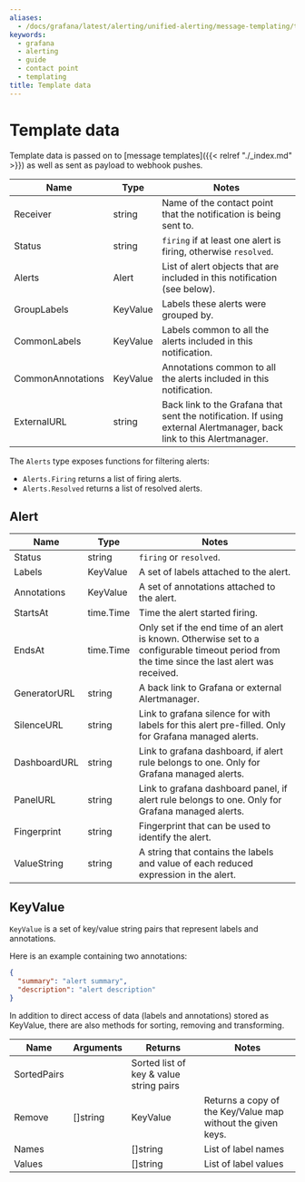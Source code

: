 ```yaml
---
aliases:
  - /docs/grafana/latest/alerting/unified-alerting/message-templating/template-data/
keywords:
  - grafana
  - alerting
  - guide
  - contact point
  - templating
title: Template data
---
```


# Template data

Template data is passed on to [message templates]({{< relref "./_index.md" >}}) as well as sent as payload to webhook pushes.

| Name              | Type     | Notes                                                                                                                |
| ----------------- | -------- | -------------------------------------------------------------------------------------------------------------------- |
| Receiver          | string   | Name of the contact point that the notification is being sent to.                                                    |
| Status            | string   | `firing` if at least one alert is firing, otherwise `resolved`.                                                      |
| Alerts            | Alert    | List of alert objects that are included in this notification (see below).                                            |
| GroupLabels       | KeyValue | Labels these alerts were grouped by.                                                                                 |
| CommonLabels      | KeyValue | Labels common to all the alerts included in this notification.                                                       |
| CommonAnnotations | KeyValue | Annotations common to all the alerts included in this notification.                                                  |
| ExternalURL       | string   | Back link to the Grafana that sent the notification. If using external Alertmanager, back link to this Alertmanager. |

The `Alerts` type exposes functions for filtering alerts:

- `Alerts.Firing` returns a list of firing alerts.
- `Alerts.Resolved` returns a list of resolved alerts.

## Alert

| Name         | Type      | Notes                                                                                                                                          |
| ------------ | --------- | ---------------------------------------------------------------------------------------------------------------------------------------------- |
| Status       | string    | `firing` or `resolved`.                                                                                                                        |
| Labels       | KeyValue  | A set of labels attached to the alert.                                                                                                         |
| Annotations  | KeyValue  | A set of annotations attached to the alert.                                                                                                    |
| StartsAt     | time.Time | Time the alert started firing.                                                                                                                 |
| EndsAt       | time.Time | Only set if the end time of an alert is known. Otherwise set to a configurable timeout period from the time since the last alert was received. |
| GeneratorURL | string    | A back link to Grafana or external Alertmanager.                                                                                               |
| SilenceURL   | string    | Link to grafana silence for with labels for this alert pre-filled. Only for Grafana managed alerts.                                            |
| DashboardURL | string    | Link to grafana dashboard, if alert rule belongs to one. Only for Grafana managed alerts.                                                      |
| PanelURL     | string    | Link to grafana dashboard panel, if alert rule belongs to one. Only for Grafana managed alerts.                                                |
| Fingerprint  | string    | Fingerprint that can be used to identify the alert.                                                                                            |
| ValueString  | string    | A string that contains the labels and value of each reduced expression in the alert.                                                           |

## KeyValue

`KeyValue` is a set of key/value string pairs that represent labels and annotations.

Here is an example containing two annotations:

```json
{
  "summary": "alert summary",
  "description": "alert description"
}
```

In addition to direct access of data (labels and annotations) stored as KeyValue, there are also methods for sorting, removing and transforming.

| Name        | Arguments | Returns                                 | Notes                                                       |
| ----------- | --------- | --------------------------------------- | ----------------------------------------------------------- |
| SortedPairs |           | Sorted list of key & value string pairs |
| Remove      | []string  | KeyValue                                | Returns a copy of the Key/Value map without the given keys. |
| Names       |           | []string                                | List of label names                                         |
| Values      |           | []string                                | List of label values                                        |

